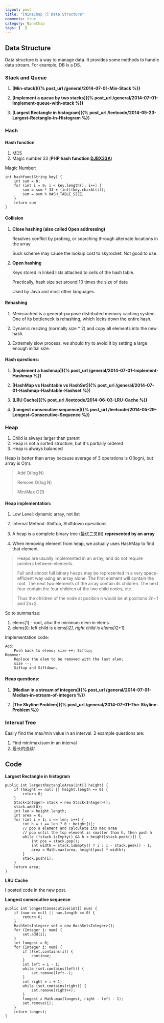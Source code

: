 ```yaml
---
layout: post
title: "[NineChap 7] Data Structure"
comments: true
category: NineChap
tags: [  ]
---
```


## Data Structure

Data structure is a way to manage data. It provides some methods to handle data stream. For example, DB is a DS.

### Stack and Queue

1. __[Min-stack]({% post_url /general/2014-07-01-Min-Stack %})__

1. __[Implement a queue by two stacks]({% post_url /general/2014-07-01-Implement-queue-with-stack %})__

1. __[Largest Rectangle in histogram]({% post_url /leetcode/2014-05-23-Largest-Rectangle-in-Histogram %})__

### Hash

#### Hash function

1. MD5
1. Magic number 33 (__PHP hash function [DJBX33A](http://events.ccc.de/congress/2011/Fahrplan/attachments/2007_28C3_Effective_DoS_on_web_application_platforms.pdf)__)

Magic Number: 

    int hashfunc(String key) {
        int sum = 0;
        for (int i = 0; i < key.length(); i++) {
            sum = sum * 33 + (int)(key.charAt(i));
            sum = sum % HASH_TABLE_SIZE;
        }
        return sum
    }
    
#### Collision

1. __Close hashing (also called Open addressing)__

    Resolves conflict by probing, or searching through alternate locations in the array
        
    Suck scheme may cause the lookup cost to skyrocket. Not good to use.

1. __Open hashing__

    Keys stored in linked lists attached to cells of the hash table.
    
    Practically, hash size set around 10 times the size of data
    
    Used by Java and most other languages. 

#### Rehashing

1. Memcached is a general-purpose distributed memory caching system. One of its bottleneck is rehashing, which locks down the entire hash.

1. Dynamic resizing (normally size * 2) and copy all elements into the new hash. 

1. Extremely slow process, we should try to avoid it by setting a large enough initial size. 

#### Hash questions:

1. __[Implement a hashmap]({% post_url /general/2014-07-01-Implement-Hashmap %})__

1. __[HashMap vs Hashtable vs HashSet]({% post_url /general/2014-07-01-Hashmap-Hashtable-Hashset %})__

1. __[LRU Cache]({% post_url /leetcode/2014-06-03-LRU-Cache %})__

1. __[Longest consecutive sequence]({% post_url /leetcode/2014-05-29-Longest-Consecutive-Sequence %})__

### Heap

1. Child is always larger than parent
1. Heap is not a sorted structure, but it's partially ordered
1. Heap is always balanced 

Heap is better than array because average of 3 operations is O(logn), but array is O(n). 

>Add O(log N)
>
>Remove O(log N)
>
>Min/Max O(1)

#### Heap implementation: 

1. Low Level: dynamic array, not list

1. Internal Method: Shiftup, Shiftdown operations

1. A heap is a complete binary tree (最优二叉树) __represented by an array__

1. When removing element from heap, we actually uses HashMap to find that element.

> Heaps are usually implemented in an array, and do not require pointers between elements.
>
> Full and almost full binary heaps may be represented in a very space-efficient way using an array alone. The first element will contain the root. The next two elements of the array contain its children. The next four contain the four children of the two child nodes, etc. 
>
> Thus the children of the node at position n would be at positions 2n+1 and 2n+2. 

So to summarize: 

1. elems[1] - root, also the minimum elem in elems.
1. elems[i]: left child is elems[i*2], right child is elems[i*2+1]

Implementation code: 

    Add:
        Push back to elems; size ++; Siftup;
    Remove:
        Replace the elem to be removed with the last elem; 
        size --; 
        Siftup and Siftdown.

#### Heap questions:

1. __[Median in a stream of integers]({% post_url /general/2014-07-01-Median-in-stream-of-integers %})__

1. __[The Skyline Problem]({% post_url /general/2014-07-01-The-Skyline-Problem %})__

### Interval Tree

Easily find the max/min value in an interval. 2 example questions are: 

1. Find min/max/sum in an interval
1. 最长的连续1

## Code

__Largest Rectangle in histogram__

    public int largestRectangleArea(int[] height) {
        if (height == null || height.length == 0) {
            return 0;
        }
        Stack<Integer> stack = new Stack<Integer>();
        stack.add(0);
        int len = height.length;
        int area = 0;
        for (int i = 1; i <= len; i++) {
            int h = i == len ? 0 : height[i];
            // pop a element and calculate its max area
            // pop until the top element is smaller than h, then push h
            while (!stack.isEmpty() && h < height[stack.peek()]) {
                int pos = stack.pop();
                int width = stack.isEmpty() ? i : i - stack.peek() - 1;
                area = Math.max(area, height[pos] * width);
            }
            stack.push(i);
        }
        return area;
    }

__LRU Cache__

I posted code in the new post. 

__Longest consecutive sequence__

    public int longestConsecutive(int[] num) {
        if (num == null || num.length == 0) {
            return 0;
        }
        HashSet<Integer> set = new HashSet<Integer>();
        for (Integer i: num) {
            set.add(i);
        }
        int longest = 0;
        for (Integer i: num) {
            if (!set.contains(i)) {
                continue;
            }
            int left = i - 1;
            while (set.contains(left)) {
                set.remove(left--);
            }
            int right = i + 1;
            while (set.contains(right)) {
                set.remove(right++);
            }
            longest = Math.max(longest, right - left - 1);
            set.remove(i);
        }
        return longest;
    }
